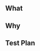 <!--
Thanks for sending a pull request!

Please follow contribution guidelines at https://github.com/tecton-ai/terraform-aws-tecton-setup/blob/master/CONTRIBUTING.md#contribution-checklist
-->

## What

<What changes are introduced>

## Why

<Why is this needed>

## Test Plan

<How was this change tested>

